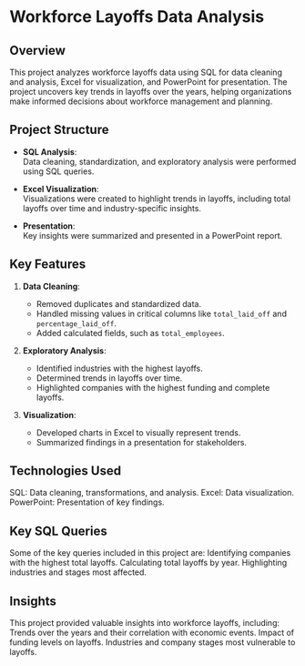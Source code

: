 # Workforce Layoffs Data Analysis

## Overview

This project analyzes workforce layoffs data using SQL for data cleaning and analysis, Excel for visualization, and PowerPoint for presentation. The project uncovers key trends in layoffs over the years, helping organizations make informed decisions about workforce management and planning.

## Project Structure

- **SQL Analysis**:  
  Data cleaning, standardization, and exploratory analysis were performed using SQL queries.
  
- **Excel Visualization**:  
  Visualizations were created to highlight trends in layoffs, including total layoffs over time and industry-specific insights.
  
- **Presentation**:  
  Key insights were summarized and presented in a PowerPoint report.

## Key Features

1. **Data Cleaning**:  
   - Removed duplicates and standardized data.
   - Handled missing values in critical columns like `total_laid_off` and `percentage_laid_off`.
   - Added calculated fields, such as `total_employees`.

2. **Exploratory Analysis**:  
   - Identified industries with the highest layoffs.  
   - Determined trends in layoffs over time.  
   - Highlighted companies with the highest funding and complete layoffs.  

3. **Visualization**:  
   - Developed charts in Excel to visually represent trends.  
   - Summarized findings in a presentation for stakeholders.


## Technologies Used
SQL: Data cleaning, transformations, and analysis.
Excel: Data visualization.
PowerPoint: Presentation of key findings.


## Key SQL Queries
Some of the key queries included in this project are:
Identifying companies with the highest total layoffs.
Calculating total layoffs by year.
Highlighting industries and stages most affected.


## Insights
This project provided valuable insights into workforce layoffs, including:
Trends over the years and their correlation with economic events.
Impact of funding levels on layoffs.
Industries and company stages most vulnerable to layoffs.
